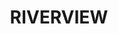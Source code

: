 ---
lastmod: '2025-04-06T06:05:20+00:00'
latitude: -33.818641
layout: suburb
longitude: 151.160912
postcode: '2066'
state: NSW
title: RIVERVIEW
url: /nsw/riverview/
---